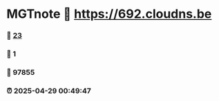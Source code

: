 # MGTnote :link: https://692.cloudns.be 
### :page_facing_up: [23](https://692.cloudns.be/tag.html) 
### :speech_balloon: 1 
### :hibiscus: 97855 
### :alarm_clock: 2025-04-29 00:49:47 
